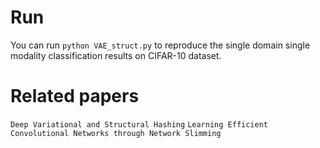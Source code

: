# Run

You can run `python VAE_struct.py` to reproduce the single domain single modality classification results on CIFAR-10 dataset.

# Related papers

`Deep Variational and Structural Hashing`
`Learning Efficient Convolutional Networks through Network Slimming`
